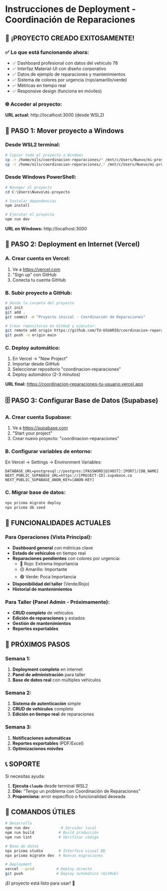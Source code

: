 # Instrucciones de Deployment - Coordinación de Reparaciones

## 🎉 ¡PROYECTO CREADO EXITOSAMENTE!

### ✅ Lo que está funcionando ahora:
- ✅ Dashboard profesional con datos del vehículo 78
- ✅ Interfaz Material-UI con diseño corporativo
- ✅ Datos de ejemplo de reparaciones y mantenimientos
- ✅ Sistema de colores por urgencia (rojo/amarillo/verde)
- ✅ Métricas en tiempo real
- ✅ Responsive design (funciona en móviles)

### 🌐 Acceder al proyecto:
**URL actual:** http://localhost:3000 (desde WSL2)

## 📂 PASO 1: Mover proyecto a Windows

### Desde WSL2 terminal:
```bash
# Copiar todo el proyecto a Windows
cp -r /home/nils/coordinacion-reparaciones/* /mnt/c/Users/Nuevo/mi-proyecto/
cp -r /home/nils/coordinacion-reparaciones/.* /mnt/c/Users/Nuevo/mi-proyecto/ 2>/dev/null || true
```

### Desde Windows PowerShell:
```powershell
# Navegar al proyecto
cd C:\Users\Nuevo\mi-proyecto

# Instalar dependencias
npm install

# Ejecutar el proyecto
npm run dev
```

**URL en Windows:** http://localhost:3000

## 🚀 PASO 2: Deployment en Internet (Vercel)

### A. Crear cuenta en Vercel:
1. Ve a https://vercel.com
2. "Sign up" con GitHub
3. Conecta tu cuenta GitHub

### B. Subir proyecto a GitHub:
```bash
# Desde la carpeta del proyecto
git init
git add .
git commit -m "Proyecto inicial - Coordinación de Reparaciones"

# Crear repositorio en GitHub y ejecutar:
git remote add origin https://github.com/TU-USUARIO/coordinacion-reparaciones.git
git push -u origin main
```

### C. Deploy automático:
1. En Vercel → "New Project"
2. Importar desde GitHub
3. Seleccionar repositorio "coordinacion-reparaciones"
4. Deploy automático (2-3 minutos)

**URL final:** https://coordinacion-reparaciones-tu-usuario.vercel.app

## 🗄️ PASO 3: Configurar Base de Datos (Supabase)

### A. Crear cuenta Supabase:
1. Ve a https://supabase.com
2. "Start your project" 
3. Crear nuevo proyecto: "coordinacion-reparaciones"

### B. Configurar variables de entorno:
En Vercel → Settings → Environment Variables:
```
DATABASE_URL=postgresql://postgres:[PASSWORD]@[HOST]:[PORT]/[DB_NAME]
NEXT_PUBLIC_SUPABASE_URL=https://[PROJECT-ID].supabase.co
NEXT_PUBLIC_SUPABASE_ANON_KEY=[ANON-KEY]
```

### C. Migrar base de datos:
```bash
npx prisma migrate deploy
npx prisma db seed
```

## 📱 FUNCIONALIDADES ACTUALES

### Para Operaciones (Vista Principal):
- **Dashboard general** con métricas clave
- **Estado de vehículos** en tiempo real
- **Reparaciones pendientes** con colores por urgencia:
  - 🔴 Rojo: Extrema Importancia
  - 🟡 Amarillo: Importante  
  - 🟢 Verde: Poca Importancia
- **Disponibilidad del taller** (Verde/Rojo)
- **Historial de mantenimientos**

### Para Taller (Panel Admin - Próximamente):
- **CRUD completo** de vehículos
- **Edición de reparaciones** y estados
- **Gestión de mantenimientos**
- **Reportes exportables**

## 🎯 PRÓXIMOS PASOS

### Semana 1:
1. **Deployment completo** en internet
2. **Panel de administración** para taller
3. **Base de datos real** con múltiples vehículos

### Semana 2:
1. **Sistema de autenticación** simple
2. **CRUD de vehículos** completo
3. **Edición en tiempo real** de reparaciones

### Semana 3:
1. **Notificaciones automáticas**
2. **Reportes exportables** (PDF/Excel)
3. **Optimizaciones móviles**

## 📞 SOPORTE

Si necesitas ayuda:
1. **Ejecuta `claude`** desde terminal WSL2
2. **Dile:** "Tengo un problema con Coordinación de Reparaciones"
3. **Proporciona:** error específico o funcionalidad deseada

## 🔧 COMANDOS ÚTILES

```bash
# Desarrollo
npm run dev              # Servidor local
npm run build           # Build producción  
npm run lint            # Verificar código

# Base de datos
npx prisma studio       # Interface visual BD
npx prisma migrate dev  # Nuevas migraciones

# Deployment
vercel --prod          # Deploy directo
git push               # Deploy automático (GitHub)
```

¡El proyecto está listo para usar! 🎉